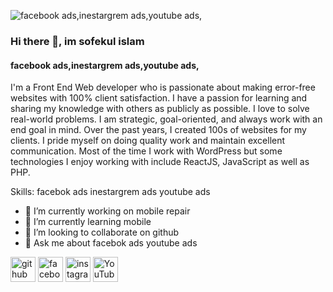 
![facebook ads,inestargrem ads,youtube ads,](https://yt3.googleusercontent.com/imnF3bpALhlOJ34iyE3t0uzkju6jn2gVRTWXlSpVXJ5HwmjODwKzK2N_9RVOu6Nixo93vH4mWw=w1138-fcrop64=1,00005a57ffffa5a8-k-c0xffffffff-no-nd-rj)


### Hi there 👋, im sofekul islam
#### facebook ads,inestargrem ads,youtube ads,

I'm a Front End Web developer who is passionate about making error-free websites with 100% client satisfaction. I have a passion for learning and sharing my knowledge with others as publicly as possible. I love to solve real-world problems. I am strategic, goal-oriented, and always work with an end goal in mind. Over the past years, I created 100s of websites for my clients. I pride myself on doing quality work and maintain excellent communication. Most of the time I work with WordPress but some technologies I enjoy working with include ReactJS, JavaScript as well as PHP.

Skills: facebok ads inestargrem ads youtube ads 

- 🔭 I’m currently working on mobile repair 
- 🌱 I’m currently learning mobile  
- 👯 I’m looking to collaborate on github 
- 💬 Ask me about facebok ads youtube ads  


[<img src='https://cdn.jsdelivr.net/npm/simple-icons@3.0.1/icons/github.svg' alt='github' height='40'>](https://github.com/https://github.com/sofekulislam)  [<img src='https://cdn.jsdelivr.net/npm/simple-icons@3.0.1/icons/facebook.svg' alt='facebook' height='40'>](https://www.facebook.com/https://www.facebook.com/share/1HXB65oTGY/)  [<img src='https://cdn.jsdelivr.net/npm/simple-icons@3.0.1/icons/instagram.svg' alt='instagram' height='40'>](https://www.instagram.com/https://www.instagram.com/indiaanjokar?igsh=MWZkMWc0MXFlbmwydQ==/)  [<img src='https://cdn.jsdelivr.net/npm/simple-icons@3.0.1/icons/youtube.svg' alt='YouTube' height='40'>](https://www.youtube.com/channel/https://www.youtube.com/@Sofikulmobiletechnician)  

